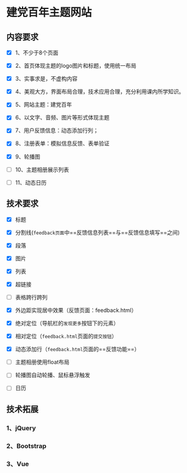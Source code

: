 # 建党百年主题网站



## 内容要求

- [x] 1、不少于8个页面
- [x] 2、首页体现主题的logo图片和标题，使用统一布局
- [x] 3、实事求是，不虚构内容
- [x] 4、美观大方，界面布局合理，技术应用合理，充分利用课内所学知识。
- [x] 5、网站主题：建党百年
- [x] 6、以文字、音频、图片等形式体现主题
- [x] 7、用户反馈信息：动态添加行列；
- [x] 8、注册表单：模拟信息反馈、表单验证
- [x] 9、轮播图
- [ ] 10、主题相册展示列表
- [ ] 11、动态日历





## 技术要求

- [x] 标题
- [x] 分割线(`feedback页面`中==反馈信息列表==与==反馈信息填写==之间)
- [x] 段落
- [x] 图片
- [x] 列表
- [x] 超链接
- [ ] 表格跨行跨列
- [x] 外边距实现居中效果（反馈页面：feedback.html）
- [x] 绝对定位（导航栏的`发现更多`按钮下的元素）
- [x] 相对定位（`feedback.html`页面的`提交按钮`）
- [x] 动态添加行（`feedback.html`页面的==反馈功能==）
- [ ] 主题相册使用float布局
- [ ] 轮播图自动轮播、鼠标悬浮触发
- [ ] 日历





## 技术拓展

### 1、jQuery





### 2、Bootstrap





### 3、Vue
